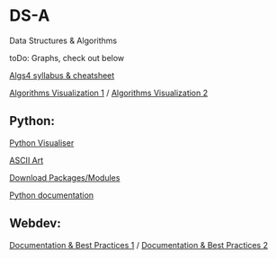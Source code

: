 # DS-A
Data Structures &amp; Algorithms

toDo: Graphs, check out below

[Algs4 syllabus & cheatsheet](https://algs4.cs.princeton.edu/cheatsheet/)

[Algorithms Visualization 1](https://www.cs.usfca.edu/~galles/visualization/Algorithms.html) / [Algorithms Visualization 2](https://visualgo.net/en)

## Python:
[Python Visualiser](www.pythontutor.com)

[ASCII Art](http://patorjk.com/software/taag/#p=display&f=Graffiti&t=Type%20Something%20)

[Download Packages/Modules](pypi.org)

[Python documentation](https://www.w3schools.com/python/default.asp)

## Webdev:
[Documentation & Best Practices 1](https://devdocs.io/) / [Documentation & Best Practices 2](https://developer.mozilla.org/en-US/)
